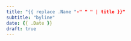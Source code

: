 ```yaml
---
title: "{{ replace .Name "-" " " | title }}"
subtitle: "byline"
date: {{ .Date }}
draft: true
---
```


